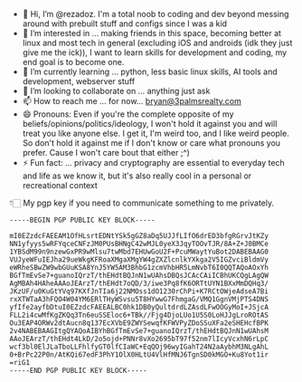 - 👋 Hi, I’m @rezadoz. I'm a total noob to coding and dev beyond messing around with prebuilt stuff and configs since I was a kid
- 👀 I’m interested in ... making friends in this space, becoming better at linux and most tech in general (excluding iOS and androids (idk they just give me the ick)), I want to learn skills for development and coding, my end goal is to become one.
- 🌱 I’m currently learning ... python, less basic linux skills, AI tools and development, webserver stuff
- 💞️ I’m looking to collaborate on ... anything just ask
- 📫 How to reach me ... for now... bryan@3palmsrealty.com
- 😄 Pronouns: Even if you're the complete opposite of my beliefs/opinions/politics/ideology, I won't hold it against you and will treat you like anyone else. I get it, I'm weird too, and I like weird people. So don't hold it against me if I don't know or care what pronouns you prefer. Cause I won't care bout that either ;^)
- ⚡ Fun fact: ... privacy and cryptography are essential to everyday tech and life as we know it, but it's also really cool in a personal or recreational context

👇🏻 My pgp key if you need to communicate something to me privately.


```
-----BEGIN PGP PUBLIC KEY BLOCK-----

mI0EZzdcFAEEAM1OfHLsrtEDNtYSk5gGZ8aDq5UJJfLIfO6drED3bfgRGrvJtKZy
NN1yfyys5wRFYqceCNFzJM0PUsBHNgC42wMJL0yeX3JqyTOOvTJR/8A+Z+J0BMCe
1YBSdM99n9nzewGxPR9wMlsu7twMbd7EHUwGoU2F+PcuMWaytYuBot2DABEBAAG0
VUJyeWFuIEJha29ueWkgKFRoaXMgaXMgYW4gZXZlcnlkYXkga2V5IGZvciBldmVy
eWRheSBwZW9wbGUuKSA8YnJ5YW5AM3BhbG1zcmVhbHR5LmNvbT6I0QQTAQoAOxYh
BGfTmEvSe7+guanoIQrzT/thEHdtBQJnN1wUAhsDBQsJCAcCAiICBhUKCQgLAgQW
AgMBAh4HAheAAAoJEArzT/thEHdt7oQD/3/iwe3Pq8fK6ORTtUYN1BXxMmDQHq3/
JKzUF/u0KuGtYVq97KXfJnTIa6j22NMOss1dO1230rChPi+K7RCtOWjeAdseA7Bi
rxXTWTaA3hFQO4W04YM6ERlTHyWSvsu5T8HYwwG7FhmgaG/VMQ1GgnVMjPTS4DNS
yfIfe2ayfbDtuI0EZzdcFAEEALBC0hk1DB0yQultdrdLZAsdLFwOOGyMoI+JSjcA
FLL2i4cwMfKgZKQq3Tn6euSSEloc6+TBk//Fjg4DjoLUo1U5S0LoHJJgLroROtAS
Ou3EAP4ORWv2dtAucn8q137EcXVbE9ZWYSewqfKFWVPyZDoSSuXFa2eSHEHcfBPK
2v4NABEBAAGItgQYAQoAIBYhBGfTmEvSe7+guanoIQrzT/thEHdtBQJnN1wUAhsM
AAoJEArzT/thEHdt4LkD/2o5ojd+PNNr8vXo2695bT97f52nm7lIcyVcxhN6rLpC
wcf3bl0ElJLaTboLLFhlfyGT0lfCIaWC+EqQOj96wyIGahT24N2aAybhM3NLgAhL
0+BrPc22P0n/AtKQi67edF3PhY1OlX0HLtU4VlHfMNJ6TgnSD0kMGO+Ku8Yot1ir
=riG1
-----END PGP PUBLIC KEY BLOCK-----
```

<!---
rezadoz/rezadoz is a ✨ special ✨ repository because its `README.md` (this file) appears on your GitHub profile.
You can click the Preview link to take a look at your changes.
--->
